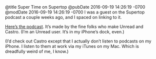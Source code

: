 @title Super Time on Supertop
@pubDate 2016-09-19 14:26:19 -0700
@modDate 2016-09-19 14:26:19 -0700
I was a guest on the Supertop podcast a couple weeks ago, and I spaced on linking to it.

<a href="https://itunes.apple.com/us/podcast/supertop-podcast/id1143273587?mt=2">Here’s the podcast</a>. It’s made by the fine folks who make Unread and Castro. (I’m an Unread user. It’s in my iPhone’s dock, even.)

(I’d check out Castro except that I actually don’t listen to podcasts on my iPhone. I listen to them at work via my iTunes on my Mac. Which is dreadfully weird of me, I know.)
